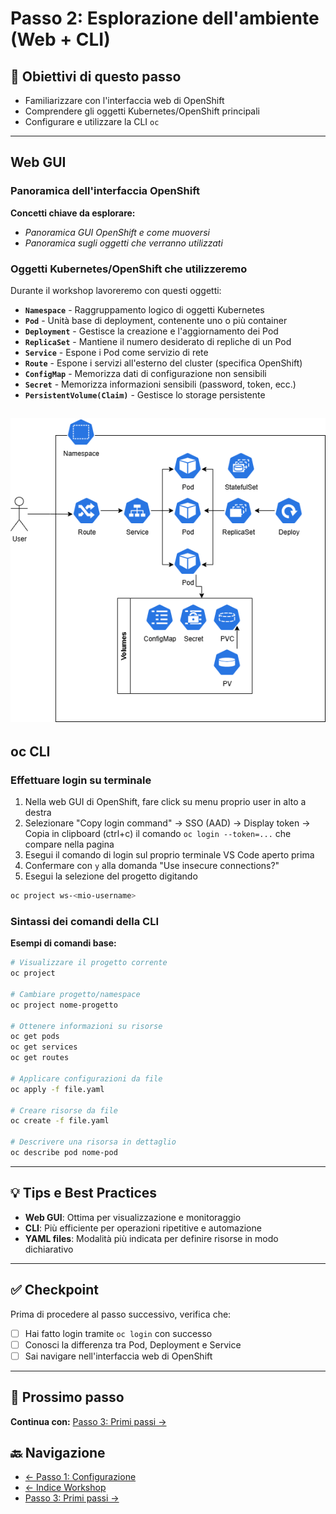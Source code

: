 # Passo 2: Esplorazione dell'ambiente (Web + CLI)

## 🎯 Obiettivi di questo passo

- Familiarizzare con l'interfaccia web di OpenShift
- Comprendere gli oggetti Kubernetes/OpenShift principali
- Configurare e utilizzare la CLI `oc`

---

## Web GUI

### Panoramica dell'interfaccia OpenShift

**Concetti chiave da esplorare:**
- _Panoramica GUI OpenShift e come muoversi_
- _Panoramica sugli oggetti che verranno utilizzati_

### Oggetti Kubernetes/OpenShift che utilizzeremo

Durante il workshop lavoreremo con questi oggetti:

- **`Namespace`** - Raggruppamento logico di oggetti Kubernetes
- **`Pod`** - Unità base di deployment, contenente uno o più container
- **`Deployment`** - Gestisce la creazione e l'aggiornamento dei Pod
- **`ReplicaSet`** - Mantiene il numero desiderato di repliche di un Pod
- **`Service`** - Espone i Pod come servizio di rete
- **`Route`** - Espone i servizi all'esterno del cluster (specifica OpenShift)
- **`ConfigMap`** - Memorizza dati di configurazione non sensibili
- **`Secret`** - Memorizza informazioni sensibili (password, token, ecc.)
- **`PersistentVolume(Claim)`** - Gestisce lo storage persistente

![Componenti Kubernetes/OpenShift](../imgs/kubernetes.png)
---

## oc CLI

### Effettuare login su terminale

1. Nella web GUI di OpenShift, fare click su menu proprio user in alto a destra
2. Selezionare "Copy login command" → SSO (AAD) → Display token → Copia in clipboard (ctrl+c) il comando `oc login --token=...` che compare nella pagina
3. Esegui il comando di login sul proprio terminale VS Code aperto prima
4. Confermare con `y` alla domanda "Use insecure connections?"
5. Esegui la selezione del progetto digitando 
```bash
oc project ws-<mio-username>
```

### Sintassi dei comandi della CLI

**Esempi di comandi base:**

```bash
# Visualizzare il progetto corrente
oc project

# Cambiare progetto/namespace
oc project nome-progetto

# Ottenere informazioni su risorse
oc get pods
oc get services
oc get routes

# Applicare configurazioni da file
oc apply -f file.yaml

# Creare risorse da file
oc create -f file.yaml

# Descrivere una risorsa in dettaglio
oc describe pod nome-pod
```

---

## 💡 Tips e Best Practices

- **Web GUI**: Ottima per visualizzazione e monitoraggio
- **CLI**: Più efficiente per operazioni ripetitive e automazione
- **YAML files**: Modalità più indicata per definire risorse in modo dichiarativo

---

## ✅ Checkpoint

Prima di procedere al passo successivo, verifica che:

- [ ] Hai fatto login tramite `oc login` con successo
- [ ] Conosci la differenza tra Pod, Deployment e Service
- [ ] Sai navigare nell'interfaccia web di OpenShift

---

## 🚀 Prossimo passo

**Continua con:** [Passo 3: Primi passi →](./passo-3-primi-passi.md)

## 🔙 Navigazione

- [← Passo 1: Configurazione](./passo-1-configurazione.md)
- [← Indice Workshop](./README.md)
- [Passo 3: Primi passi →](./passo-3-primi-passi.md)